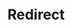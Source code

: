 ﻿---
layout: src/layouts/Redirect.astro
title: Redirect
redirect: /docs/octopus-rest-api/cli/octopus-environment-delete
pubDate:  2023-01-01
navSearch: false
navSitemap: false
navMenu: false
---
